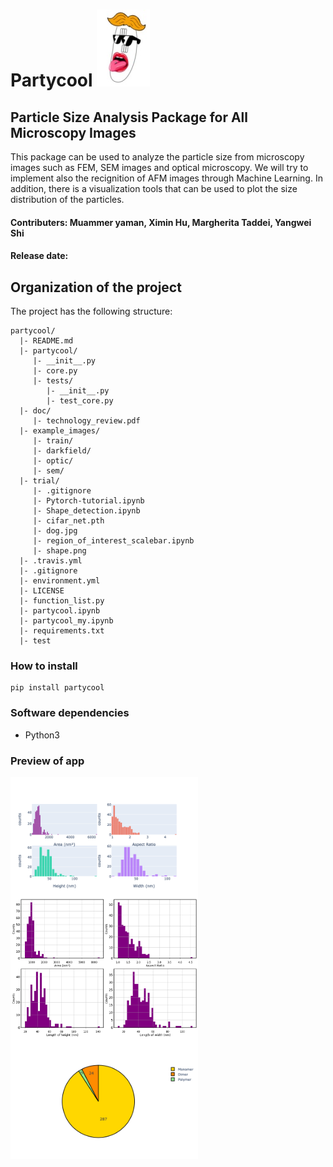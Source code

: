 # Partycool <img src="/example_images/partycool_super_smaller.jpg">
## Particle Size Analysis Package for All Microscopy Images 
This package can be used to analyze the particle size from microscopy images such as FEM, SEM images and optical microscopy.
We will try to implement also the recignition of AFM images through Machine Learning.
In addition, there is a visualization tools that can be used to plot the size distribution of the particles.
#### Contributers: Muammer yaman, Ximin Hu, Margherita Taddei, Yangwei Shi
#### Release date:

## Organization of the project
The project has the following structure:
   
   
    partycool/
      |- README.md
      |- partycool/
         |- __init__.py
         |- core.py
         |- tests/
            |- __init__.py
            |- test_core.py
      |- doc/
         |- technology_review.pdf
      |- example_images/
         |- train/
         |- darkfield/
         |- optic/
         |- sem/
      |- trial/
         |- .gitignore
         |- Pytorch-tutorial.ipynb
         |- Shape_detection.ipynb
         |- cifar_net.pth
         |- dog.jpg
         |- region_of_interest_scalebar.ipynb
         |- shape.png 
      |- .travis.yml
      |- .gitignore
      |- environment.yml
      |- LICENSE
      |- function_list.py
      |- partycool.ipynb    
      |- partycool_my.ipynb
      |- requirements.txt
      |- test


### How to install
```
pip install partycool
```
### Software dependencies
* Python3
### Preview of app
<img align="center" src="/example_images/distribution.png" width="300"> <img align="center" src="/example_images/noninteractive.png" width="300">
<img src="/example_images/pie.png" width="300">
